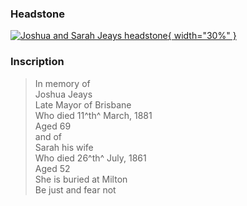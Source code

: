 ### Headstone  

[![Joshua and Sarah Jeays headstone](../assets/joshua-jeays-headstone.jpg){ width="30%" }](../assets/joshua-jeays-headstone.jpg)


### Inscription

>In memory of <br>
>Joshua Jeays <br>
>Late Mayor of Brisbane <br>
>Who died 11^th^ March, 1881 <br>
>Aged 69 <br>
>and of <br>
>Sarah his wife <br>
>Who died 26^th^ July, 1861 <br>
>Aged 52 <br>
>She is buried at Milton <br>
>Be just and fear not <br>
